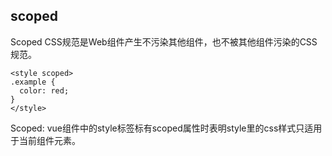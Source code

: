 ## scoped

Scoped CSS规范是Web组件产生不污染其他组件，也不被其他组件污染的CSS规范。
```
<style scoped>
.example {
  color: red;
}
</style>
```
Scoped: vue组件中的style标签标有scoped属性时表明style里的css样式只适用于当前组件元素。
